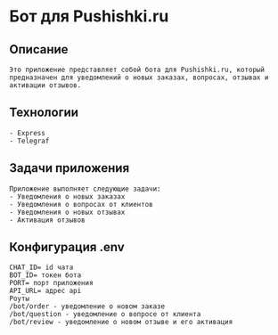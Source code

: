 # Бот для Pushishki.ru

## Описание
    Это приложение представляет собой бота для Pushishki.ru, который предназначен для уведомлений о новых заказах, вопросах, отзывах и активации отзывов.

## Технологии
    - Express
    - Telegraf

## Задачи приложения
    Приложение выполняет следующие задачи:
    - Уведомления о новых заказах
    - Уведомления о вопросах от клиентов
    - Уведомления о новых отзывах
    - Активация отзывов

## Конфигурация .env
    CHAT_ID= id чата
    BOT_ID= токен бота
    PORT= порт приложения
    API_URL= адрес api
    Роуты
    /bot/order - уведомление о новом заказе
    /bot/question - уведомление о вопросе от клиента
    /bot/review - уведомление о новом отзыве и его активация